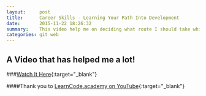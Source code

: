 ```yaml
---
layout:     post
title:      Career Skills - Learning Your Path Into Development
date:       2015-11-22 18:26:32
summary:    This video help me on deciding what route I should take while learning. I've ticked off a lot since I saw it a while ago!
categories: git web
---
```



## A Video that has helped me a lot!

###[Watch It Here](https://youtu.be/pB0WvcxTbCA){:target="_blank"}

####Thank you to [LearnCode.academy on YouTube](https://www.youtube.com/user/learncodeacademy "LearnCode.academy on YouTube"){:target="_blank"}